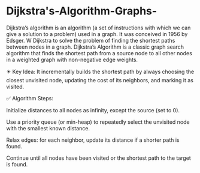 # Dijkstra's-Algorithm-Graphs-
Dijkstra’s algorithm is an algorithm (a set of instructions with which we can give a solution to a problem) used in a graph. It was conceived in 1956 by Edsger. W Dijkstra to solve the problem of finding the shortest paths between nodes in a graph.
Dijkstra’s Algorithm is a classic graph search algorithm that finds the shortest path from a source node to all other nodes in a weighted graph with non-negative edge weights.

:eight_pointed_black_star: Key Idea:
It incrementally builds the shortest path by always choosing the closest unvisited node, updating the cost of its neighbors, and marking it as visited.

✅ Algorithm Steps:

Initialize distances to all nodes as infinity, except the source (set to 0).

Use a priority queue (or min-heap) to repeatedly select the unvisited node with the smallest known distance.

Relax edges: for each neighbor, update its distance if a shorter path is found.

Continue until all nodes have been visited or the shortest path to the target is found.

